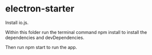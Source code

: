 # electron-starter
Install io.js.

Within this folder run the terminal command npm install to install the dependencies and devDependencies.

Then run npm start to run the app.
